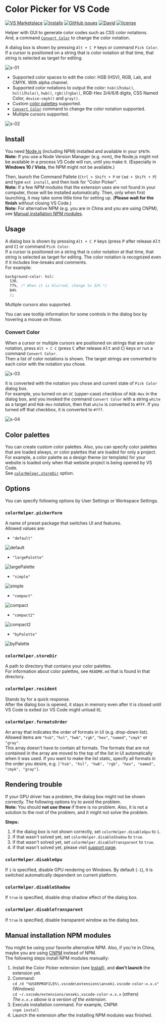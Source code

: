 # Color Picker for VS Code

[![VS Marketplace](http://vsmarketplacebadge.apphb.com/version-short/anseki.vscode-color.svg)](https://marketplace.visualstudio.com/items?itemName=anseki.vscode-color) [![installs](http://vsmarketplacebadge.apphb.com/installs-short/anseki.vscode-color.svg)](https://marketplace.visualstudio.com/items?itemName=anseki.vscode-color) [![GitHub issues](https://img.shields.io/github/issues/anseki/vscode-color.svg)](https://github.com/anseki/vscode-color/issues) [![David](https://img.shields.io/david/anseki/vscode-color.svg)](package.json) [![license](https://img.shields.io/badge/license-MIT-blue.svg)](LICENSE-MIT)

Helper with GUI to generate color codes such as CSS color notations.  
And, a command [`Convert Color`](#convert-color) to change the color notation.

A dialog box is shown by pressing `Alt + C P` keys or command `Pick Color`. If a cursor is positioned on a string that is color notation at that time, that string is selected as target for editing.

![s-01](s-01.gif)

* Supported color spaces to edit the color: HSB (HSV), RGB, Lab, and CMYK. With alpha channel.
* Supported color notations to output the color: `hsb()`/`hsba()`, `hsl()`/`hsla()`, `hwb()`, `rgb()`/`rgba()`, RGB-Hex 3/4/6/8 digits, CSS Named Color, `device-cmyk()` and `gray()`.
* Custom [color palettes](#color-palettes) supported.
* [`Convert Color`](#convert-color) command to change the color notation supported.
* Multiple cursors supported.

![s-02](s-02.gif)

## Install

You need [Node.js](https://nodejs.org/) (including NPM) installed and available in your `$PATH`.  
**Note:** If you use a Node Version Manager (e.g. nvm), the Node.js might not be available in a process VS Code will run, until you make it. (Especially in **Windows 10 / Vista**, the NPM might not be available.)

Then, launch the Command Pallete (`Ctrl + Shift + P` or `Cmd + Shift + P`) and type `ext install`, and then look for "Color Picker".  
**Note:** If a few NPM modules that the extension uses are not found in your computer, those will be installed automatically. Then, only when first launching, it may take some little time for setting up. (**Please wait for the finish** without closing VS Code.)  
**Note:** For alternative NPM (e.g. you are in China and you are using CNPM), see [Manual installation NPM modules](#manual-installation-npm-modules).

## Usage

A dialog box is shown by pressing `Alt + C P` keys (press <kbd>P</kbd> after release <kbd>Alt</kbd> and <kbd>C</kbd>) or command `Pick Color`.  
If a cursor is positioned on a string that is color notation at that time, that string is selected as target for editing. The color notation is recognized even if it includes line-breaks and comments.  
For example:

```css
background-color: hsl(
  136,
  77%, /* When it is blurred, change to 32% */
  84%
  );
```

Multiple cursors also supported.

You can see tooltip information for some controls in the dialog box by hovering a mouse on those.

### Convert Color

When a cursor or multiple cursors are positioned on strings that are color notation, press `Alt + C C` (press <kbd>C</kbd> after release <kbd>Alt</kbd> and <kbd>C</kbd>) keys or run a command `Convert Color`.  
Then a list of color notations is shown. The target strings are converted to each color with the notation you chose.

![s-03](s-03.gif)

It is converted with the notation you chose and current state of `Pick Color` dialog box.  
For example, you turned on an `UC` (upper-case) checkbox of `RGB-Hex` in the dialog box, and you invoked the command `Convert Color` with a string `white` as a target and `RGB-Hex` notation, then that `white` is converted to `#FFF`. If you turned off that checkbox, it is converted to `#fff`.

![s-04](s-04.png)

## Color palettes

You can create custom color palettes. Also, you can specify color palettes that are loaded always, or color palettes that are loaded for only a project.  
For example, a color palette as a design theme (or template) for your website is loaded only when that website project is being opened by VS Code.  
See [`colorHelper.storeDir`](#colorhelperstoredir) option.

## Options

You can specify following options by User Settings or Workspace Settings.

### `colorHelper.pickerForm`

A name of preset package that switches UI and features.  
Allowed values are:

* `"default"`

![default](s-default.png)

* `"largePalette"`

![largePalette](s-largePalette.png)

* `"simple"`

![simple](s-simple.png)

* `"compact"`

![compact](s-compact.png)

* `"compact2"`

![compact2](s-compact2.png)

* `"byPalette"`

![byPalette](s-byPalette.png)

### `colorHelper.storeDir`

A path to directory that contains your color palettes.  
For information about color palettes, see `README.md` that is found in that directory.

### `colorHelper.resident`

Stands by for a quick response.  
After the dialog box is opened, it stays in memory even after it is closed until VS Code is exited (or VS Code might unload it).

### `colorHelper.formatsOrder`

An array that indicates the order of formats in UI (e.g. drop-down list).  
Allowed items are `"hsb"`, `"hsl"`, `"hwb"`, `"rgb"`, `"hex"`, `"named"`, `"cmyk"` or `"gray"`.  
This array doesn't have to contain all formats. The formats that are not contained in the array are moved to the top of the list in UI automatically when it was used. If you want to make the list static, specify all formats in the order you desire, e.g. `["hsb", "hsl", "hwb", "rgb", "hex", "named", "cmyk", "gray"]`.

## Rendering trouble

If your GPU driver has a problem, the dialog box might not be shown correctly. The following options try to avoid the problem.  
**Note:** You should **not use these** if there is no problem. Also, it is not a solution to the root of the problem, and it might not solve the problem.

**Steps:**

1. If the dialog box is not shown correctly, set `colorHelper.disableGpu` to `1`.
2. If that wasn't solved yet, set `colorHelper.disableShadow` to `true`.
3. If that wasn't solved yet, set `colorHelper.disableTransparent` to `true`.
4. If that wasn't solved yet, please visit [support page](https://github.com/anseki/vscode-color/issues).

### `colorHelper.disableGpu`

If `1` is specified, disable GPU rendering on Windows. By default (`-1`), it is switched automatically dependent on current platform.

### `colorHelper.disableShadow`

If `true` is specified, disable drop shadow effect of the dialog box.

### `colorHelper.disableTransparent`

If `true` is specified, disable transparent window as the dialog box.

## Manual installation NPM modules

You might be using your favorite alternative NPM. Also, if you're in China, maybe you are using [CNPM](https://github.com/cnpm/cnpm) instead of NPM.  
The following steps install NPM modules manually:

1. Install the Color Picker extension (see [Install](#install)), and **don't launch** the extension yet.
2. Command:  
`cd /d "%USERPROFILE%\.vscode\extensions\anseki.vscode-color-x.x.x"` (Windows)  
`cd ~/.vscode/extensions/anseki.vscode-color-x.x.x` (others)  
*The `x.x.x` above is a version of the extension.*
3. Execute installation command. For example, CNPM:  
`cnpm install`
4. Launch the extension after the installing NPM modules was finished.
